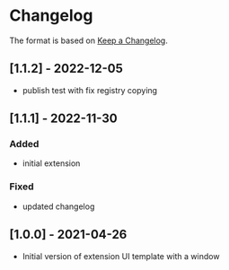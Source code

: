 # Changelog

The format is based on [Keep a Changelog](https://keepachangelog.com/en/1.0.0/).

## [1.1.2] - 2022-12-05
- publish test with fix registry copying

## [1.1.1] - 2022-11-30

### Added
- initial extension

### Fixed
- updated changelog

## [1.0.0] - 2021-04-26
- Initial version of extension UI template with a window

